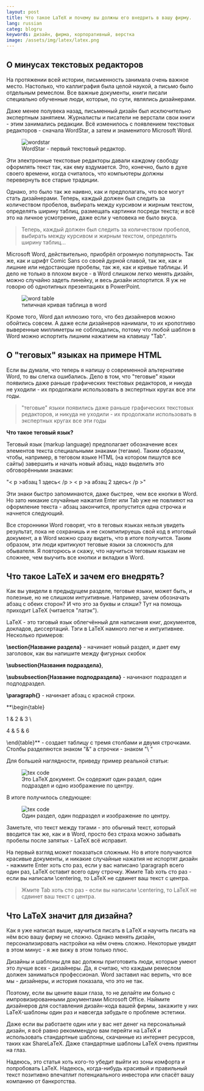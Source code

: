 ```yaml
---
layout: post 
title: Что такое LaTeX и почему вы должны его внедрить в вашу фирму. 
lang: russian 
categ: blogru
keywords: дизайн, фирма, корпоративный, верстка
image: /assets/img/latex/latex.png
---
```


## О минусах текстовых редакторов
На протяжении всей истории, письменность занимала очень важное место. Настолько, что каллиграфия была целой наукой, а письмо было отдельным ремеслом. Все важные документы, книги писали специально обученные люди, которые, по сути, являлись дизайнерами.  

Даже менее полувека назад, письменный дизайн был исключительно экспертным занятием. Журналисты и писатели не верстали свои книги - этим занимались редакции. Всё изменилось с появлением текстовых редакторов - сначала WordStar, а затем и знаменитого Microsoft Word.  

<figure class="blog">
	<img src="/assets/img/latex/wordstar.png" alt="wordstar">
	<figcaption>WordStar - первый текстовый редактор.</figcaption>
</figure>

Эти электронные текстовые редакторы давали каждому свободу оформлять текст так, как ему вздумается. Это, конечно, было в духе своего времени, когда считалось, что компьютеры должны перевернуть все старые традиции.  

Однако, это было так же наивно, как и предполагать, что все могут стать дизайнерами. Теперь, каждый должен был следить за количеством пробелов, выбирать между курсивом и жирным текстом, определять ширину таблиц, размещать картинки посреди текста; и всё это на личное усмотрение, даже если у человека не было вкуса.  

> Теперь, каждый должен был следить за количеством пробелов, выбирать между курсивом и жирным текстом, определять ширину таблиц...

Microsoft Word, действительно, приобрёл огромную популярность. Так же, как и шрифт Comic Sans со своей дурной славой, так же, как и лишние или недостающие пробелы, так же, как и кривые таблицы. И дело не только в плохом вкусе - в Word слишком легко менять дизайн, можно случайно задеть линейку, и весь дизайн испортится. Я уж не говорю об однотипных презентациях в PowerPoint.  

<figure class="blog">
	<img src="/assets/img/latex/badtab.png" alt="word table">
	<figcaption>типичная кривая таблица в word</figcaption>
</figure>

Кроме того, Word дал иллюзию того, что без дизайнеров можно обойтись совсем. А даже если дизайнеров нанимали, то их кропотливо выверенные миллиметры не соблюдались, потому что любой шаблон в Word можно испортить лишним нажатием на клавишу "Tab".

## О "теговых" языках на примере HTML

Если вы думали, что теперь я напишу о современной альтернативе Word, то вы слегка ошибались. Дело в том, что "теговые" языки появились даже раньше графических текстовых редакторов, и никуда не уходили - их продолжали использовать в экспертных кругах все эти годы.  

> "теговые" языки появились даже раньше графических текстовых редакторов, и никуда не уходили - их продолжали использовать в экспертных кругах все эти годы

**Что такое теговый язык?**  

Теговый язык (markup language) предполагает обозначение всех элементов текста специальными знаками (тегами). Таким образом, чтобы, например, в теговом языке HTML (на котором пишутся все сайты) завершить и начать новый абзац, надо выделить это обговорёнными знаками:  

"< p >абзац 1 здесь< /p > < p >а абзац 2 здесь< /p >"

Эти знаки быстро запоминаются, даже быстрее, чем все кнопки в Word. Но зато никакие случайные нажатия Enter или Tab уже не повлияют на оформление текста - абзац закончится, пропустится одна строчка и начнется следующий.  

Все сторонники Word говорят, что в теговых языках нельзя увидеть результат, пока не сохранишь и не скомпилируешь свой код в итоговый документ, а в Word можно сразу видеть, что в итоге получится. Таким образом, эти люди критикуют теговые языки за сложность для обывателя. Я повторюсь и скажу, что научиться теговым языкам не сложнее, чем выучить все кнопки и вкладки в Word.  

## Что такое LaTeX и зачем его внедрять?

Как вы увидели в предыдущем разделе, теговые языки, может быть, и полезные, но не слишком интуитивные. Например, зачем обозначать абзац с обеих сторон? И что это за буквы и слэши? Тут на помощь приходит LaTeX (читается "латэк").

LaTeX - это тэговый язык облегчённый для написания книг, документов, докладов, диссертаций. Тэги в LaTeX намного легче и интуитивнее. Несколько примеров:

**\section{Название раздела}** - начинает новый раздел, и дает ему заголовок, как вы напишите между фигурных скобок

**\subsection{Названия подраздела}**,

**\subsubsection{Название подподраздела}** - начинают подраздел и подподраздел.

**\paragraph{}** - начинает абзац с красной строки.

**\begin{table}

1 & 2 & 3 \\

4 & 5 & 6

\end{table}** - создает таблицу с тремя столбами и двумя строчками. Столбы разделяются знаком "&" а строчки - знаком "\ \"  

Для большей наглядности, приведу пример реальной статьи:
<figure class="blog">
	<img src="/assets/img/latex/latex.png" alt="tex code">
	<figcaption>Это LaTeX документ. Он содержит один раздел, один подраздел и одно изображение по центру.</figcaption>
</figure>

В итоге получилось следующее:
<figure class="blog">
	<img src="/assets/img/latex/latexpdf.png" alt="tex code">
	<figcaption>Один раздел, один подраздел и изображение по центру.</figcaption>
</figure>

Заметьте, что текст между тэгами - это обычный текст, который вводится так же, как и в Word, просто без страха можно забывать пробелы после запятых - LaTeX всё исправит.  

На первый взгляд может показаться сложным. Но в итоге получаются красивые документы, и никакие случайные нажатия не испортят дизайн - нажмите Enter хоть сто раз, если у вас написано \paragraph всего один раз, LaTeX оставит всего одну строчку. Жмите Tab хоть сто раз - если вы написали \centering, то LaTeX не сдвинет ваш текст с центра.  

> Жмите Tab хоть сто раз - если вы написали \centering, то LaTeX не сдвинет ваш текст с центра.

## Что LaTeX значит для дизайна?

Как я уже написал выше, научиться писать в LaTeX и научить писать на нём всю вашу фирму не сложно. Однако менять дизайн, персонализировать настройки на нём очень сложно. Некоторые увидят в этом минус - я же вижу в этом только плюс.  

Дизайны и шаблоны для вас должны приготовить люди, которые умеют это лучше всех - дизайнеры. Да, я считаю, что каждым ремеслом должен заниматься профессионал. Word заставил нас верить, что все мы - дизайнеры, и история показала, что это не так.  

Поэтому, если вы цените ваши глаза, то не делайте им больно с импровизированными документами Microsoft Office. Наймите дизайнеров для составления дизайн-кода вашей фирмы, закажите у них LaTeX-шаблоны один раз и навсегда забудьте о проблеме эстетики.  

Даже если вы работаете один или у вас нет денег на персональный дизайн, я всё равно рекоммендую вам перейти на LaTeX и использовать стандартные шаблоны, скачанные из интернет ресурсов, таких как ShareLaTeX. Даже стандартные шаблоны LaTeX очень приятны на глаз.  

Надеюсь, это статья хоть кого-то убедит выйти из зоны комфорта и попробовать LaTeX. Надеюсь, когда-нибудь красивый и правильный текст позитивно впечатлит потенциального инвестора или спасёт вашу компанию от банкротства.
